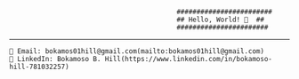                                               ########################
                                              ## Hello, World! 👋  ##
                                              #######################

___________________________________________________________________________________________________________________________________________________
 	📧 Email: bokamos01hill@gmail.com(mailto:bokamos01hill@gmail.com)					
 	💼 LinkedIn: Bokamoso B. Hill(https://www.linkedin.com/in/bokamoso-hill-781032257)                  
